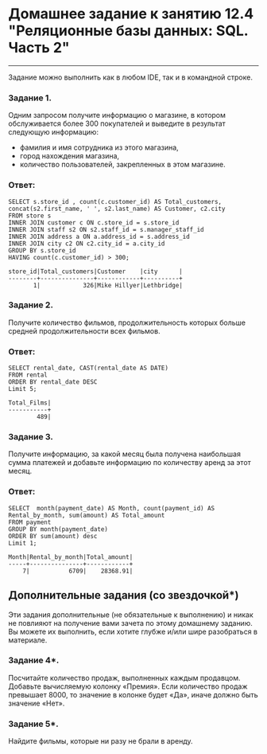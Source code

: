 # Домашнее задание к занятию 12.4 "Реляционные базы данных: SQL. Часть 2"

---

Задание можно выполнить как в любом IDE, так и в командной строке.

### Задание 1.

Одним запросом получите информацию о магазине, в котором обслуживается более 300 покупателей и выведите в результат следующую информацию: 
- фамилия и имя сотрудника из этого магазина,
- город нахождения магазина,
- количество пользователей, закрепленных в этом магазине.
### Ответ:
```
SELECT s.store_id , count(c.customer_id) AS Total_customers, concat(s2.first_name, ' ', s2.last_name) AS Customer, c2.city 
FROM store s 
INNER JOIN customer c ON c.store_id = s.store_id 
INNER JOIN staff s2 ON s2.staff_id = s.manager_staff_id 
INNER JOIN address a ON a.address_id = s.address_id 
INNER JOIN city c2 ON c2.city_id = a.city_id
GROUP BY s.store_id
HAVING count(c.customer_id) > 300; 
```
```
store_id|Total_customers|Customer    |city      |
--------+---------------+------------+----------+
       1|            326|Mike Hillyer|Lethbridge|
```
### Задание 2.

Получите количество фильмов, продолжительность которых больше средней продолжительности всех фильмов.
### Ответ:
```
SELECT rental_date, CAST(rental_date AS DATE)
FROM rental
ORDER BY rental_date DESC 
Limit 5;
```
```
Total_Films|
-----------+
        489|
```

### Задание 3.

Получите информацию, за какой месяц была получена наибольшая сумма платежей и добавьте информацию по количеству аренд за этот месяц.
### Ответ:
```
SELECT  month(payment_date) AS Month, count(payment_id) AS Rental_by_month, sum(amount) AS Total_amount
FROM payment
GROUP BY month(payment_date)
ORDER BY sum(amount) desc
Limit 1;
```
```
Month|Rental_by_month|Total_amount|
-----+---------------+------------+
    7|           6709|    28368.91|

```
## Дополнительные задания (со звездочкой*)
Эти задания дополнительные (не обязательные к выполнению) и никак не повлияют на получение вами зачета по этому домашнему заданию. Вы можете их выполнить, если хотите глубже и/или шире разобраться в материале.

### Задание 4*.

Посчитайте количество продаж, выполненных каждым продавцом. Добавьте вычисляемую колонку «Премия». Если количество продаж превышает 8000, то значение в колонке будет «Да», 
иначе должно быть значение «Нет».

### Задание 5*.

Найдите фильмы, которые ни разу не брали в аренду.
